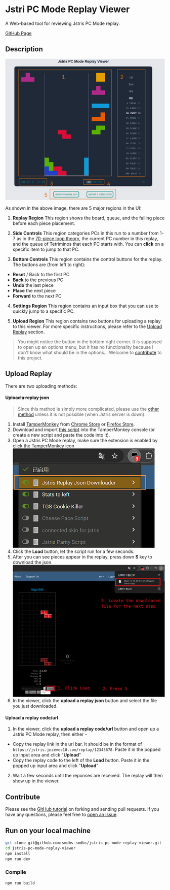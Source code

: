 # Jstri PC Mode Replay Viewer

A Web-based tool for reviewing Jstris PC Mode replay. 

[GitHub Page](https://github.com/smdbs/jstris-pc-mode-replay-viewer)

## Description

![Example picture](./md_assets/example.png)

As shown in the above image, there are 5 major regions in the UI:

1. __Replay Region__ This region shows the board, queue, and the falling piece before each piece placement.

2. __Side Controls__ This region categories PCs in this run to a number from 1-7 as in the [70-piece loop theory](https://docs.google.com/document/d/1udtq235q2SdoFYwMZNu-GRYR-4dCYMkp0E8_Hw1XTyg), the current PC number in this replay, and the queue of Tetriminos that each PC starts with. You can __click__ on a specific item to jump to that PC.

3. __Bottom Controls__ This region contains the control buttons for the replay. The buttons are (from left to right):
  - __Reset__ / Back to the first PC
  - __Back__ to the previous PC
  - __Undo__ the last piece
  - __Place__ the next piece
  - __Forward__ to the next PC

4. __Settings Region__ This region contains an input box that you can use to quickly jump to a specific PC.

5. __Upload Region__ This region contains two buttons for uploading a replay to this viewer. For more specific instructions, please refer to the [Upload Replay](#upload-replay) section.

> You might notice the button in the bottom right corner. It is supposed to open up an options menu, but it has no functionality because I don't know what should be in the options... Welcome to [contribute](#contribute) to this project.

## Upload Replay

There are two uploading methods:

#### ~~Upload a replay json~~ 

>Since this method is simply more complicated, please use the [other method](#upload-a-replay-codeurl) unless it is not possible (when Jstris server is down).

1. Install [TamperMonkey](https://www.tampermonkey.net/index.php) from [Chrome Store](https://chrome.google.com/webstore/detail/tampermonkey/gppongmhjkpfnbhagpmjfkannfbllamg) or [Firefox Store](https://addons.mozilla.org/en-US/firefox/addon/tampermonkey/).
2. Download and import [this script](./md_assets/PCReplayDownloader.js) into the TamperMonkey console (or create a new script and paste the code into it).
3. Open a Jstris PC Mode replay, make sure the extension is enabled by click the TamperMonkey icon
![Script instruction1](./md_assets/script1.png)
4. Click the **Load** button, let the script run for a few seconds.
5. After you can see pieces appear in the replay, press down __S__ key to download the json.
![Script instruction2](./md_assets/script2.png)
6. In the viewer, click the **upload a replay json** button and select the file you just downloaded.

#### Upload a replay code/url

1. In the viewer, click the **upload a replay code/url** button and open up a Jstris PC Mode replay, then either -
  - Copy the replay link in the url bar. It should be in the format of `https://jstris.jezevec10.com/replay/12345678`. Paste it in the popped up input area and click "**Upload**"
  - Copy the replay code to the left of the **Load** button. Paste it in the popped up input area and click "**Upload**"

2. Wait a few seconds until the reponses are received. The replay will then show up in the viewer.

## Contribute

Please see the [GitHub tutorial](https://docs.github.com/en/get-started/exploring-projects-on-github/contributing-to-a-project) on forking and sending pull requests. If you have any questions, please feel free to [open an issue](https://github.com/smdbs-smdbs/jstris-pc-mode-replay-viewer/issues).

## Run on your local machine

```sh
git clone git@github.com:smdbs-smdbs/jstris-pc-mode-replay-viewer.git
cd jstris-pc-mode-replay-viewer
npm install
npm run dev
```

### Compile 

```sh
npm run build
```